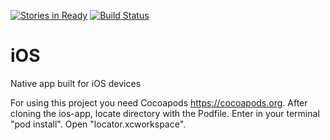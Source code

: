 [![Stories in Ready](https://badge.waffle.io/locator-kn/ios-app.png?label=ready&title=Ready)](https://waffle.io/locator-kn/ios-app)
[![Build Status](https://travis-ci.org/locator-kn/ios-app.svg?branch=master)](https://travis-ci.org/locator-kn/ios-app)

# iOS
Native app built for iOS devices

For using this project you need Cocoapods https://cocoapods.org. After cloning the ios-app, locate directory with the Podfile. Enter in your terminal "pod install". Open "locator.xcworkspace".
